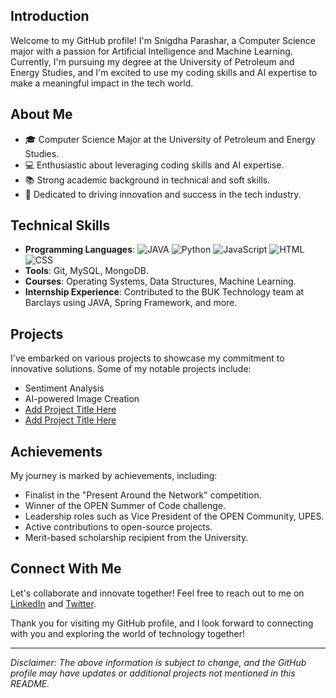 ## Introduction
Welcome to my GitHub profile! I'm Snigdha Parashar, a Computer Science major with a passion for Artificial Intelligence and Machine Learning. Currently, I'm pursuing my degree at the University of Petroleum and Energy Studies, and I'm excited to use my coding skills and AI expertise to make a meaningful impact in the tech world.

## About Me
- 🎓 Computer Science Major at the University of Petroleum and Energy Studies.
- 💻 Enthusiastic about leveraging coding skills and AI expertise.
- 📚 Strong academic background in technical and soft skills.
- 🚀 Dedicated to driving innovation and success in the tech industry.

## Technical Skills
- **Programming Languages**:
  ![JAVA](https://images.app.goo.gl/KPBznEyn8mmHPz8U7)
  ![Python](https://images.app.goo.gl/58XsjuR5cWHMDK898)
  ![JavaScript](https://images.app.goo.gl/yiW1BgTA1YDYGgkJ7)
  ![HTML](https://images.app.goo.gl/H6rwgDMfPoJ5iCPVA)
  ![CSS](https://images.app.goo.gl/JpjPJhuxwzmeJmr9A)
- **Tools**: Git, MySQL, MongoDB.
- **Courses**: Operating Systems, Data Structures, Machine Learning.
- **Internship Experience**: Contributed to the BUK Technology team at Barclays using JAVA, Spring Framework, and more.

## Projects
I've embarked on various projects to showcase my commitment to innovative solutions. Some of my notable projects include:
- Sentiment Analysis
- AI-powered Image Creation
- [Add Project Title Here](https://github.com/yourusername/yourrepository)
- [Add Project Title Here](https://github.com/yourusername/yourrepository)

## Achievements
My journey is marked by achievements, including:
- Finalist in the "Present Around the Network" competition.
- Winner of the OPEN Summer of Code challenge.
- Leadership roles such as Vice President of the OPEN Community, UPES.
- Active contributions to open-source projects.
- Merit-based scholarship recipient from the University.

## Connect With Me
Let's collaborate and innovate together! Feel free to reach out to me on [LinkedIn](https://www.linkedin.com/in/yourlinkedinprofile) and [Twitter](https://twitter.com/yourtwitterhandle).

Thank you for visiting my GitHub profile, and I look forward to connecting with you and exploring the world of technology together!

---

*Disclaimer: The above information is subject to change, and the GitHub profile may have updates or additional projects not mentioned in this README.*
